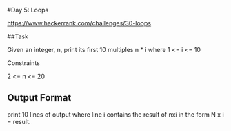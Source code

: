 #Day 5: Loops

https://www.hackerrank.com/challenges/30-loops


##Task 

Given an integer, n, print its first 10 multiples
n * i where 1 <= i <= 10 


Constraints

2 <= n <= 20

## Output Format

print 10 lines of output where line i contains the result of nxi in the form N x i = result.

